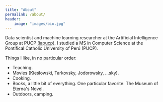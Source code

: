 ```yaml
---
title: "About"
permalink: /about/
header:
    image: "images/bio.jpg"
---
```


Data scientist and machine learning researcher at the Artificial Intelligence Group at PUCP [(iapucp)](http://ia.inf.pucp.edu.pe/). I studied a MS in Computer Science at the Pontifical Catholic University of Perú (PUCP).

Things I like, in no particular order:
- Teaching.
- Movies (Kieślowski, Tarkovsky, Jodorowsky, ...sky).
- Cooking.
- Books, a little bit of everything. One particular favorite: The Museum of Eterna's Novel.
- Outdoors, camping.
